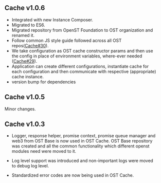 ## Cache v1.0.6
- Integrated with new Instance Composer.
- Migrated to ES6.
- Migrated repository from OpenST Foundation to OST organization and renamed it.
- Follow common JS style guide followed across all OST repos([Cache#30](https://github.com/ostdotcom/cache/issues/30)).
- We take configuration as OST cache constructor params and then use the config in place of environment variables, where-ever needed ([Cache#29](https://github.com/ostdotcom/cache/issues/29)).
- Application can create different configurations, instantiate cache for each configuration and then communicate with respective (appropriate) cache instance.
- version bump for dependencies

## Cache v1.0.5
Minor changes.

## Cache v1.0.3
- Logger, response helper, promise context, promise queue manager and web3 from OST Base is now used in OST Cache. OST Base repository was created and all the common functionality which different openst modules need were moved to it.

- Log level support was introduced and non-important logs were moved to debug log level.

- Standardized error codes are now being used in OST Cache.
